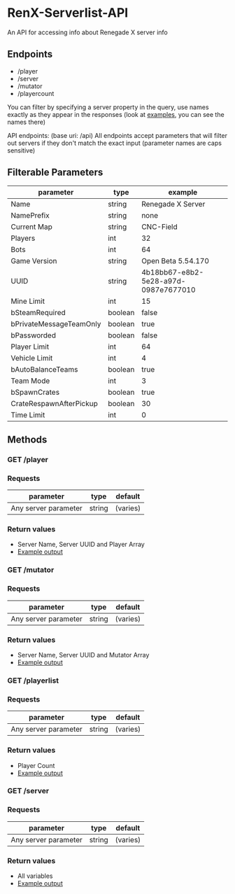 # RenX-Serverlist-API

An API for accessing info about Renegade X server info

## Endpoints

* /player
* /server
* /mutator
* /playercount

You can filter by specifying a server property in the query, use names exactly as they appear in the responses (look at [examples](examples/), you can see the names there)

API endpoints: (base uri: /api)
All endpoints accept parameters that will filter out servers if they don't match the exact input (parameter names are caps sensitive)

## Filterable Parameters
| parameter | type | example |
| ---- | ---- | ------- |
| Name | string | Renegade X Server |
| NamePrefix | string | none | [Official] |
| Current Map | string | CNC-Field |
| Players | int | 32 |
| Bots | int | 64 | 
| Game Version | string | Open Beta 5.54.170 |
| UUID | string | 4b18bb67-e8b2-5e28-a97d-0987e7677010 |
| Mine Limit | int | 15 |
| bSteamRequired | boolean | false |
| bPrivateMessageTeamOnly | boolean | true |
| bPassworded | boolean | false |
| Player Limit | int | 64 |
| Vehicle Limit | int | 4
| bAutoBalanceTeams | boolean | true |
| Team Mode | int | 3 |
| bSpawnCrates | boolean | true |
| CrateRespawnAfterPickup | boolean | 30 |
| Time Limit | int | 0 |

## Methods
### GET /player
### Requests

| parameter | type | default |
| --------- | ---- | ------- |
| Any server parameter | string | (varies) |

### Return values
* Server Name, Server UUID and Player Array
* [Example output](examples/player.json)

### GET /mutator
### Requests

| parameter | type | default |
| --------- | ---- | ------- |
| Any server parameter | string | (varies) |

### Return values
* Server Name, Server UUID and Mutator Array
* [Example output](examples/mutator.json)

### GET /playerlist
### Requests

| parameter | type | default |
| --------- | ---- | ------- |
| Any server parameter | string | (varies) |

### Return values
* Player Count
* [Example output](examples/playerlist.json)

### GET /server
### Requests

| parameter | type | default |
| --------- | ---- | ------- |
| Any server parameter | string | (varies) |

### Return values
* All variables
* [Example output](examples/server.json)
